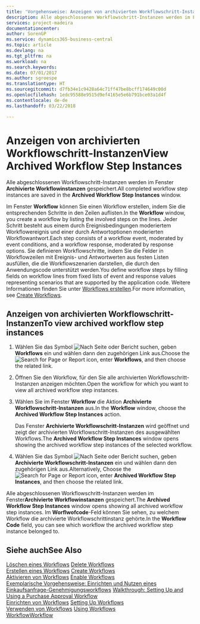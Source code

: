 ```yaml
---
title: 'Vorgehensweise: Anzeigen von archivierten Workflowschritt-Instanzen | Microsoft Docs'
description: Alle abgeschlossenen Workflowschritt-Instanzen werden im Fenster **Archivierte Workflowinstanzen** gespeichert.
services: project-madeira
documentationcenter: 
author: SorenGP
ms.service: dynamics365-business-central
ms.topic: article
ms.devlang: na
ms.tgt_pltfrm: na
ms.workload: na
ms.search.keywords: 
ms.date: 07/01/2017
ms.author: sgroespe
ms.translationtype: HT
ms.sourcegitcommit: d7fb34e1c9428a64c71ff47be8bcff174649c00d
ms.openlocfilehash: 1edc95588e9515d9ef4165e5e6b791bce03a1d4f
ms.contentlocale: de-de
ms.lasthandoff: 03/22/2018

---
```

# <a name="view-archived-workflow-step-instances"></a><span data-ttu-id="5393d-103">Anzeigen von archivierten Workflowschritt-Instanzen</span><span class="sxs-lookup"><span data-stu-id="5393d-103">View Archived Workflow Step Instances</span></span>
<span data-ttu-id="5393d-104">Alle abgeschlossenen Workflowschritt-Instanzen werden im Fenster **Archivierte Workflowinstanzen** gespeichert.</span><span class="sxs-lookup"><span data-stu-id="5393d-104">All completed workflow step instances are saved in the **Archived Workflow Step Instances** window.</span></span>  

 <span data-ttu-id="5393d-105">Im Fenster **Workflow** können Sie einen Workflow erstellen, indem Sie die entsprechenden Schritte in den Zeilen auflisten.</span><span class="sxs-lookup"><span data-stu-id="5393d-105">In the **Workflow** window, you create a workflow by listing the involved steps on the lines.</span></span> <span data-ttu-id="5393d-106">Jeder Schritt besteht aus einem durch Ereignisbedingungen moderiertem Workflowereignis und einer durch Antwortoptionen moderierten Workflowantwort.</span><span class="sxs-lookup"><span data-stu-id="5393d-106">Each step consists of a workflow event, moderated by event conditions, and a workflow response, moderated by response options.</span></span> <span data-ttu-id="5393d-107">Sie definieren Workflowschritte, indem Sie die Felder in Workflowzeilen mit Ereignis- und Antwortwerten aus festen Listen ausfüllen, die die Workflowszenarien darstellen, die durch den Anwendungscode unterstützt werden.</span><span class="sxs-lookup"><span data-stu-id="5393d-107">You define workflow steps by filling fields on workflow lines from fixed lists of event and response values representing scenarios that are supported by the application code.</span></span> <span data-ttu-id="5393d-108">Weitere Informationen finden Sie unter [Workflows erstellen](across-how-to-create-workflows.md).</span><span class="sxs-lookup"><span data-stu-id="5393d-108">For more information, see [Create Workflows](across-how-to-create-workflows.md).</span></span>  

## <a name="to-view-archived-workflow-step-instances"></a><span data-ttu-id="5393d-109">Anzeigen von archivierten Workflowschritt-Instanzen</span><span class="sxs-lookup"><span data-stu-id="5393d-109">To view archived workflow step instances</span></span>  
1.  <span data-ttu-id="5393d-110">Wählen Sie das Symbol ![Nach Seite oder Bericht suchen](media/ui-search/search_small.png "Symbol Nach Seite oder Bericht suchen"), geben **Workflows** ein und wählen dann den zugehörigen Link aus.</span><span class="sxs-lookup"><span data-stu-id="5393d-110">Choose the ![Search for Page or Report](media/ui-search/search_small.png "Search for Page or Report icon") icon, enter **Workflows**, and then choose the related link.</span></span>  
2.  <span data-ttu-id="5393d-111">Öffnen Sie den Workflow, für den Sie alle archivierten Workflowschritt-Instanzen anzeigen möchten.</span><span class="sxs-lookup"><span data-stu-id="5393d-111">Open the workflow for which you want to view all archived workflow step instances.</span></span>  
3.  <span data-ttu-id="5393d-112">Wählen Sie im Fenster **Workflow** die Aktion **Archivierte Workflowschritt-Instanzen** aus.</span><span class="sxs-lookup"><span data-stu-id="5393d-112">In the **Workflow** window, choose the **Archived Workflow Step Instances** action.</span></span>  

    <span data-ttu-id="5393d-113">Das Fenster **Archivierte Workflowschritt-Instanzen** wird geöffnet und zeigt der archivierten Workflowschritt-Instanzen des ausgewählten Workflows.</span><span class="sxs-lookup"><span data-stu-id="5393d-113">The **Archived Workflow Step Instances** window opens showing the archived workflow step instances of the selected workflow.</span></span>  
4.  <span data-ttu-id="5393d-114">Wählen Sie das Symbol ![Nach Seite oder Bericht suchen](media/ui-search/search_small.png "Symbol Nach Seite oder Bericht suchen"), geben **Archivierte Workflowschritt-Instanzen** ein und wählen dann den zugehörigen Link aus.</span><span class="sxs-lookup"><span data-stu-id="5393d-114">Alternatively, Choose the ![Search for Page or Report](media/ui-search/search_small.png "Search for Page or Report icon") icon, enter **Archived Workflow Step Instances**, and then choose the related link.</span></span>  

<span data-ttu-id="5393d-115">Alle abgeschlossenen Workflowschritt-Instanzen werden im Fenster**Archivierte Workflowinstanzen** gespeichert.</span><span class="sxs-lookup"><span data-stu-id="5393d-115">The **Archived Workflow Step Instances** window opens showing all archived workflow step instances.</span></span> <span data-ttu-id="5393d-116">Im **Worflwofcode**-Feld können Sie sehen, zu welchem Workflow die archivierte Workflowschrittinstanz gehörte.</span><span class="sxs-lookup"><span data-stu-id="5393d-116">In the **Workflow Code** field, you can see which workflow the archived workflow step instance belonged to.</span></span>  

## <a name="see-also"></a><span data-ttu-id="5393d-117">Siehe auch</span><span class="sxs-lookup"><span data-stu-id="5393d-117">See Also</span></span>  
 <span data-ttu-id="5393d-118">[Löschen eines Workflows](across-how-to-delete-workflows.md) </span><span class="sxs-lookup"><span data-stu-id="5393d-118">[Delete Workflows](across-how-to-delete-workflows.md) </span></span>  
 <span data-ttu-id="5393d-119">[Erstellen eines Workflows](across-how-to-create-workflows.md) </span><span class="sxs-lookup"><span data-stu-id="5393d-119">[Create Workflows](across-how-to-create-workflows.md) </span></span>  
 <span data-ttu-id="5393d-120">[Aktivieren von Workflows](across-how-to-enable-workflows.md) </span><span class="sxs-lookup"><span data-stu-id="5393d-120">[Enable Workflows](across-how-to-enable-workflows.md) </span></span>  
 <span data-ttu-id="5393d-121">[Exemplarische Vorgehensweise: Einrichten und Nutzen eines Einkaufsanfrage-Genehmigungsworkflows](walkthrough-setting-up-and-using-a-purchase-approval-workflow.md) </span><span class="sxs-lookup"><span data-stu-id="5393d-121">[Walkthrough: Setting Up and Using a Purchase Approval Workflow](walkthrough-setting-up-and-using-a-purchase-approval-workflow.md) </span></span>  
 <span data-ttu-id="5393d-122">[Einrichten von Workflows](across-set-up-workflows.md) </span><span class="sxs-lookup"><span data-stu-id="5393d-122">[Setting Up Workflows](across-set-up-workflows.md) </span></span>  
 <span data-ttu-id="5393d-123">[Verwenden von Workflows](across-use-workflows.md) </span><span class="sxs-lookup"><span data-stu-id="5393d-123">[Using Workflows](across-use-workflows.md) </span></span>  
 [<span data-ttu-id="5393d-124">Workflow</span><span class="sxs-lookup"><span data-stu-id="5393d-124">Workflow</span></span>](across-workflow.md)

